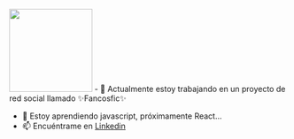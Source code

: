 

<img src="https://user-images.githubusercontent.com/26625809/177217878-96201b32-f3bc-483a-a6a7-34e138791fad.png" width="150px"> - 🔭 Actualmente estoy trabajando en un proyecto de red social llamado ✨Fancosfic✨
- 🌱 Estoy aprendiendo javascript, próximamente React... 
- 📫 Encuéntrame en <a href="https://www.linkedin.com/in/javiera-kammle/">Linkedin </a>

